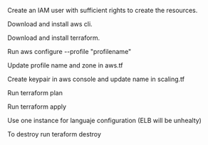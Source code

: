 Create an IAM user with sufficient rights to create the resources. 

Download and install aws cli.

Download and install terraform.

Run aws configure --profile "profilename"

Update profile name and zone in aws.tf 

Create keypair in aws console and update name in scaling.tf

Run terraform plan

Run terraform apply

Use one instance for languaje configuration (ELB will be unhealty)

To destroy run teraform destroy
